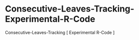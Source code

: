 # Consecutive-Leaves-Tracking-Experimental-R-Code
Consecutive-Leaves-Tracking  [ Experimental R-Code ]
